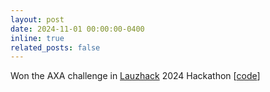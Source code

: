 ```yaml
---
layout: post
date: 2024-11-01 00:00:00-0400
inline: true
related_posts: false
---
```


Won the AXA challenge in <a href="https://www.linkedin.com/company/lauzhack/">Lauzhack</a> 2024 Hackathon [<a href="https://github.com/MikiVanousek/vitol">code</a>]